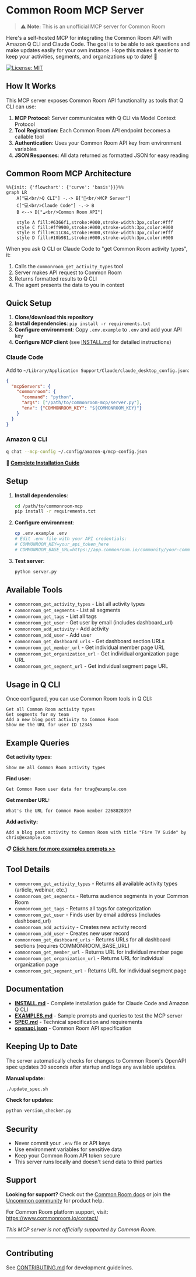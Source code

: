 # Common Room MCP Server

> ⚠️ **Note:** This is an unofficial MCP server for Common Room

Here's a self-hosted MCP for integrating the Common Room API with Amazon Q CLI and Claude Code. The goal is to be able to ask questions and make updates easily for your own instance. Hope this makes it easier to keep your activities, segments, and organizations up to date! 🥳

[![License: MIT](https://img.shields.io/badge/License-MIT-yellow.svg)](https://opensource.org/licenses/MIT)

## How It Works

This MCP server exposes Common Room API functionality as tools that Q CLI can use:

1. **MCP Protocol**: Server communicates with Q CLI via Model Context Protocol
2. **Tool Registration**: Each Common Room API endpoint becomes a callable tool
3. **Authentication**: Uses your Common Room API key from environment variables
4. **JSON Responses**: All data returned as formatted JSON for easy reading

## Common Room MCP Architecture

```mermaid
%%{init: {'flowchart': {'curve': 'basis'}}}%%
graph LR
    A["💻<br/>Q CLI"] -.-> B["🔌<br/>MCP Server"]
    C["💻<br/>Claude Code"] -.-> B
    B <--> D["☁️<br/>Common Room API"]
    
    style A fill:#6366f1,stroke:#000,stroke-width:3px,color:#fff
    style C fill:#ff9900,stroke:#000,stroke-width:3px,color:#000
    style B fill:#C11C84,stroke:#000,stroke-width:3px,color:#fff
    style D fill:#10b981,stroke:#000,stroke-width:3px,color:#000
```

When you ask Q CLI or Claude Code to "get Common Room activity types", it:
1. Calls the `commonroom_get_activity_types` tool
2. Server makes API request to Common Room
3. Returns formatted results to Q CLI
4. The agent presents the data to you in context

## Quick Setup

1. **Clone/download this repository**
2. **Install dependencies**: `pip install -r requirements.txt`
3. **Configure environment**: Copy `.env.example` to `.env` and add your API key
4. **Configure MCP client** (see [INSTALL.md](INSTALL.md) for detailed instructions)

### Claude Code
Add to `~/Library/Application Support/Claude/claude_desktop_config.json`:
```json
{
  "mcpServers": {
    "commonroom": {
      "command": "python",
      "args": ["/path/to/commonroom-mcp/server.py"],
      "env": {"COMMONROOM_KEY": "${COMMONROOM_KEY}"}
    }
  }
}
```

### Amazon Q CLI
```bash
q chat --mcp-config ~/.config/amazon-q/mcp-config.json
```

**📖 [Complete Installation Guide](INSTALL.md)**

## Setup

1. **Install dependencies**:
   ```bash
   cd /path/to/commonroom-mcp
   pip install -r requirements.txt
   ```

2. **Configure environment**:
   ```bash
   cp .env.example .env
   # Edit .env file with your API credentials:
   # COMMONROOM_KEY=your_api_token_here
   # COMMONROOM_BASE_URL=https://app.commonroom.io/community/your-community-id
   ```

3. **Test server**:
   ```bash
   python server.py
   ```

## Available Tools

- `commonroom_get_activity_types` - List all activity types
- `commonroom_get_segments` - List all segments  
- `commonroom_get_tags` - List all tags
- `commonroom_get_user` - Get user by email (includes dashboard_url)
- `commonroom_add_activity` - Add activity
- `commonroom_add_user` - Add user
- `commonroom_get_dashboard_urls` - Get dashboard section URLs
- `commonroom_get_member_url` - Get individual member page URL
- `commonroom_get_organization_url` - Get individual organization page URL
- `commonroom_get_segment_url` - Get individual segment page URL

## Usage in Q CLI

Once configured, you can use Common Room tools in Q CLI:

```
Get all Common Room activity types
Get segments for my team
Add a new blog post activity to Common Room
Show me the URL for user ID 12345
```

## Example Queries

**Get activity types:**
```
Show me all Common Room activity types
```

**Find user:**
```
Get Common Room user data for trag@example.com
```

**Get member URL:**
```
What's the URL for Common Room member 226882839?
```

**Add activity:**
```
Add a blog post activity to Common Room with title "Fire TV Guide" by chris@example.com
```

**📋 [Click here for more examples prompts >> ](EXAMPLES.md)**

## Tool Details

- `commonroom_get_activity_types` - Returns all available activity types (article, webinar, etc.)
- `commonroom_get_segments` - Returns audience segments in your Common Room
- `commonroom_get_tags` - Returns all tags for categorization
- `commonroom_get_user` - Finds user by email address (includes dashboard_url)
- `commonroom_add_activity` - Creates new activity record
- `commonroom_add_user` - Creates new user record
- `commonroom_get_dashboard_urls` - Returns URLs for all dashboard sections (requires COMMONROOM_BASE_URL)
- `commonroom_get_member_url` - Returns URL for individual member page
- `commonroom_get_organization_url` - Returns URL for individual organization page
- `commonroom_get_segment_url` - Returns URL for individual segment page

## Documentation

- **[INSTALL.md](INSTALL.md)** - Complete installation guide for Claude Code and Amazon Q CLI
- **[EXAMPLES.md](EXAMPLES.md)** - Sample prompts and queries to test the MCP server
- **[SPEC.md](SPEC.md)** - Technical specification and requirements
- **[openapi.json](openapi.json)** - Common Room API specification

## Keeping Up to Date

The server automatically checks for changes to Common Room's OpenAPI spec updates 30 seconds after startup and logs any available updates.

**Manual update:**
```bash
./update_spec.sh
```

**Check for updates:**
```bash
python version_checker.py
```

## Security

- Never commit your `.env` file or API keys
- Use environment variables for sensitive data
- Keep your Common Room API token secure
- This server runs locally and doesn't send data to third parties

## Support

**Looking for support?** Check out the [Common Room docs](https://docs.commonroom.io/) or join the [Uncommon community](https://www.commonroom.io/uncommon) for product help.

For Common Room platform support, visit: https://www.commonroom.io/contact/

*This MCP server is not officially supported by Common Room.*

---

## Contributing

See [CONTRIBUTING.md](CONTRIBUTING.md) for development guidelines.

